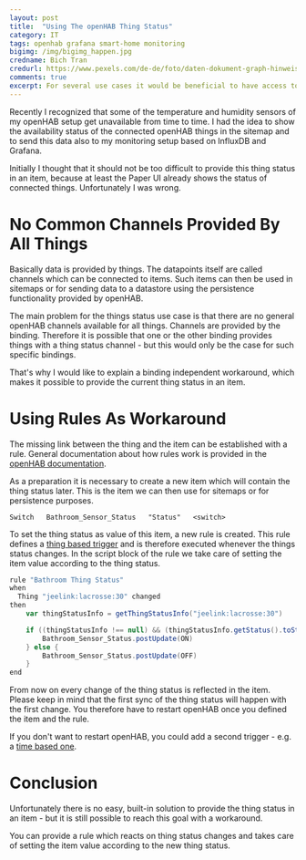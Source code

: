 ```yaml
---
layout: post
title:  "Using The openHAB Thing Status"
category: IT
tags: openhab grafana smart-home monitoring
bigimg: /img/bigimg_happen.jpg
credname: Bich Tran
credurl: https://www.pexels.com/de-de/foto/daten-dokument-graph-hinweis-669986/
comments: true
excerpt: For several use cases it would be beneficial to have access to the openHAB thing status. Unfortunately the thing status can not easily be assigned to an item. This blog post explains a workaround.
---
```


Recently I recognized that some of the temperature and humidity sensors of my openHAB setup get unavailable from time to time.
I had the idea to show the availability status of the connected openHAB things in the sitemap and to send this data also to my monitoring setup based on InfluxDB and Grafana.

Initially I thought that it should not be too difficult to provide this thing status in an item, because at least the Paper UI already shows the status of connected things.
Unfortunately I was wrong.

# No Common Channels Provided By All Things

Basically data is provided by things.
The datapoints itself are called channels which can be connected to items.
Such items can then be used in sitemaps or for sending data to a datastore using the persistence functionality provided by openHAB.

The main problem for the things status use case is that there are no general openHAB channels available for all things.
Channels are provided by the binding.
Therefore it is possible that one or the other binding provides things with a thing status channel - but this would only be the case for such specific bindings.

That's why I would like to explain a binding independent workaround, which makes it possible to provide the current thing status in an item.

# Using Rules As Workaround

The missing link between the thing and the item can be established with a rule.
General documentation about how rules work is provided in the [openHAB documentation][oh-rules].

As a preparation it is necessary to create a new item which will contain the thing status later.
This is the item we can then use for sitemaps or for persistence purposes.

```
Switch   Bathroom_Sensor_Status   "Status"   <switch>
```

To set the thing status as value of this item, a new rule is created.
This rule defines a [thing based trigger][oh-thing-trigger] and is therefore executed whenever the things status changes.
In the script block of the rule we take care of setting the item value according to the thing status.

```groovy
rule "Bathroom Thing Status"
when
  Thing "jeelink:lacrosse:30" changed 
then
    var thingStatusInfo = getThingStatusInfo("jeelink:lacrosse:30")

    if ((thingStatusInfo !== null) && (thingStatusInfo.getStatus().toString() == "ONLINE")) {
        Bathroom_Sensor_Status.postUpdate(ON)
    } else {
        Bathroom_Sensor_Status.postUpdate(OFF)
    }
end
```

From now on every change of the thing status is reflected in the item.
Please keep in mind that the first sync of the thing status will happen with the first change.
You therefore have to restart openHAB once you defined the item and the rule.

If you don't want to restart openHAB, you could add a second trigger - e.g. a [time based one][oh-time-trigger].

# Conclusion

Unfortunately there is no easy, built-in solution to provide the thing status in an item - but it is still possible to reach this goal with a workaround.

You can provide a rule which reacts on thing status changes and takes care of setting the item value according to the new thing status.

[oh-rules]: https://www.openhab.org/docs/configuration/rules-dsl.html
[oh-thing-trigger]: https://www.openhab.org/docs/configuration/rules-dsl.html#thing-based-triggers
[oh-time-trigger]: https://www.openhab.org/docs/configuration/rules-dsl.html#time-based-triggers